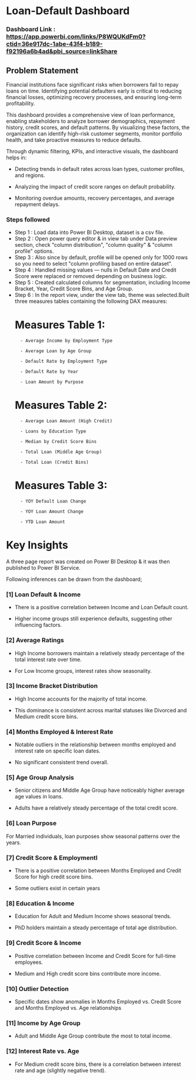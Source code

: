 # Loan-Default Dashboard


### Dashboard Link : https://app.powerbi.com/links/P8WQUKdFm0?ctid=36e917dc-1abe-43f4-b189-f92196a6b4ad&pbi_source=linkShare 


## Problem Statement

Financial institutions face significant risks when borrowers fail to repay loans on time. Identifying potential defaulters early is critical to reducing financial losses, optimizing recovery processes, and ensuring long-term profitability.

This dashboard provides a comprehensive view of loan performance, enabling stakeholders to analyze borrower demographics, repayment history, credit scores, and default patterns. By visualizing these factors, the organization can identify high-risk customer segments, monitor portfolio health, and take proactive measures to reduce defaults.

Through dynamic filtering, KPIs, and interactive visuals, the dashboard helps in:

- Detecting trends in default rates across loan types, customer profiles, and regions.

- Analyzing the impact of credit score ranges on default probability.

- Monitoring overdue amounts, recovery percentages, and average repayment delays.




### Steps followed 

- Step 1 : Load data into Power BI Desktop, dataset is a csv file.
- Step 2 : Open power query editor & in view tab under Data preview section, check "column distribution", "column quality" & "column profile" options.
- Step 3 : Also since by default, profile will be opened only for 1000 rows so you need to select "column profiling based on entire dataset".
- Step 4 : Handled missing values — nulls in Default Date and Credit Score were replaced or removed depending on business logic.
- Step 5 :  Created calculated columns for segmentation, including Income Bracket, Year, Credit Score Bins, and Age Group.
- Step 6 : In the report view, under the view tab, theme was selected.Built three measures tables containing the following DAX measures:
    # Measures Table 1:
        - Average Income by Employment Type

        - Average Loan by Age Group

        - Default Rate by Employment Type

        - Default Rate by Year

        - Loan Amount by Purpose

    # Measures Table 2:
        - Average Loan Amount (High Credit)

        - Loans by Education Type

        - Median by Credit Score Bins

        - Total Loan (Middle Age Group)

        - Total Loan (Credit Bins)

    # Measures Table 3:
        - YOY Default Loan Change

        - YOY Loan Amount Change

        - YTD Loan Amount




# Key Insights

A three page report was created on Power BI Desktop & it was then published to Power BI Service.

Following inferences can be drawn from the dashboard;

### [1] Loan Default & Income

- There is a positive correlation between Income and Loan Default count.

- Higher income groups still experience defaults, suggesting other influencing factors.
           
### [2] Average Ratings

- High Income borrowers maintain a relatively steady percentage of the total interest rate over time.

- For Low Income groups, interest rates show seasonality. 
  
### [3] Income Bracket Distribution 
  
- High Income accounts for the majority of total income.

- This dominance is consistent across marital statuses like Divorced and Medium credit score bins.

 ### [4] Months Employed & Interest Rate
 
- Notable outliers in the relationship between months employed and interest rate on specific loan dates.

- No significant consistent trend overall.
 
 ### [5] Age Group Analysis
 
- Senior citizens and Middle Age Group have noticeably higher average age values in loans.

- Adults have a relatively steady percentage of the total credit score.
         
### [6] Loan Purpose

For Married individuals, loan purposes show seasonal patterns over the years.

### [7] Credit Score & Employmentl

- There is a positive correlation between Months Employed and Credit Score for high credit score bins.

- Some outliers exist in certain years

### [8] Education & Income
- Education for Adult and Medium Income shows seasonal trends.

- PhD holders maintain a steady percentage of total age distribution.

### [9] Credit Score & Income
- Positive correlation between Income and Credit Score for full-time employees.

- Medium and High credit score bins contribute more income.
 
### [10] Outlier Detection
- Specific dates show anomalies in Months Employed vs. Credit Score and Months Employed vs. Age relationships

### [11] Income by Age Group

- Adult and Middle Age Group contribute the most to total income.

### [12] Interest Rate vs. Age
- For Medium credit score bins, there is a correlation between interest rate and age (slightly negative trend).
